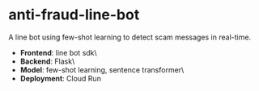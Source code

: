 # anti-fraud-line-bot

A line bot using few-shot learning to detect scam messages in real-time. 

- **Frontend**: line bot sdk\
- **Backend**: Flask\
- **Model**: few-shot learning, sentence transformer\
- **Deployment**: Cloud Run
